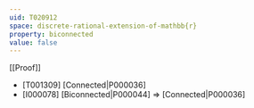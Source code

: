 ```yaml
---
uid: T020912
space: discrete-rational-extension-of-mathbb{r}
property: biconnected
value: false
---
```

[[Proof]]

* [T001309] [Connected|P000036]
* [I000078] [Biconnected|P000044] => [Connected|P000036]

